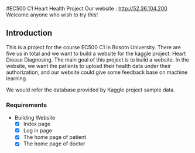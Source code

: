#EC500 C1 Heart Health Project
Our website : http://52.36.104.200
Welcome anyone who wish to try this!
## Introduction

This is a project for the course EC500 C1 in Bosotn University.
There are five us in total and we want to build a website for the kaggle project: Heart Diease Diagnosing.
The main goal of this project is to build a website. In the website, we want the patients to upload their health data under their authorization, and our website could give some feedback base on machine learning.

We would refer the database provided by Kaggle project sample data.

### Requirements

-  Building Website 
	- [x] Index page
	- [x] Log in page
	- [x] The home page of patient
	- [x] The home page of doctor
